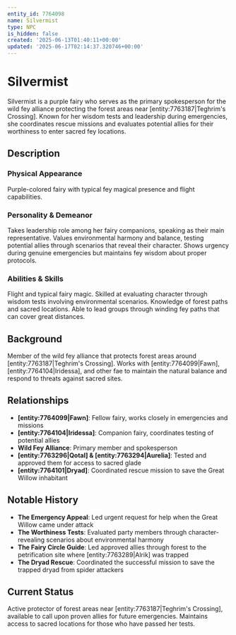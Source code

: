 ```yaml
---
entity_id: 7764098
name: Silvermist
type: NPC
is_hidden: false
created: '2025-06-13T01:40:11+00:00'
updated: '2025-06-17T02:14:37.320746+00:00'
---
```

# Silvermist

Silvermist is a purple fairy who serves as the primary spokesperson for the wild fey alliance protecting the forest areas near [entity:7763187|Teghrim's Crossing]. Known for her wisdom tests and leadership during emergencies, she coordinates rescue missions and evaluates potential allies for their worthiness to enter sacred fey locations.

## Description

### Physical Appearance

Purple-colored fairy with typical fey magical presence and flight capabilities.

### Personality & Demeanor

Takes leadership role among her fairy companions, speaking as their main representative. Values environmental harmony and balance, testing potential allies through scenarios that reveal their character. Shows urgency during genuine emergencies but maintains fey wisdom about proper protocols.

### Abilities & Skills

Flight and typical fairy magic. Skilled at evaluating character through wisdom tests involving environmental scenarios. Knowledge of forest paths and sacred locations. Able to lead groups through winding fey paths that can cover great distances.

## Background

Member of the wild fey alliance that protects forest areas around [entity:7763187|Teghrim's Crossing]. Works with [entity:7764099|Fawn], [entity:7764104|Iridessa], and other fae to maintain the natural balance and respond to threats against sacred sites.

## Relationships

- **[entity:7764099|Fawn]**: Fellow fairy, works closely in emergencies and missions
- **[entity:7764104|Iridessa]**: Companion fairy, coordinates testing of potential allies
- **Wild Fey Alliance**: Primary member and spokesperson
- **[entity:7763296|Qotal] & [entity:7763294|Aurelia]**: Tested and approved them for access to sacred glade
- **[entity:7764101|Dryad]**: Coordinated rescue mission to save the Great Willow inhabitant

## Notable History

- **The Emergency Appeal**: Led urgent request for help when the Great Willow came under attack
- **The Worthiness Tests**: Evaluated party members through character-revealing scenarios about environmental harmony
- **The Fairy Circle Guide**: Led approved allies through forest to the petrification site where [entity:7763289|Alrik] was trapped
- **The Dryad Rescue**: Coordinated the successful mission to save the trapped dryad from spider attackers

## Current Status

Active protector of forest areas near [entity:7763187|Teghrim's Crossing], available to call upon proven allies for future emergencies. Maintains access to sacred locations for those who have passed her tests.